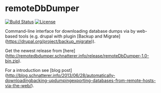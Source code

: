 # remoteDbDumper

[![Build Status](https://travis-ci.org/schnatterer/remoteDbDumper.svg?branch=master)](https://travis-ci.org/schnatterer/remoteDbDumper)
[![License](https://img.shields.io/github/license/schnatterer/remoteDbDumper.svg)](LICENSE)
  
Command-line interface for downloading database dumps via by web-based tools (e.g. drupal with plugin [Backup and Migrate] (https://drupal.org/project/backup_migrate)).

Get the newest release from [here] (http://remotedbdumper.schnatterer.info/release/remoteDbDumper-1.0-bin.zip).

For a introduction see [blog post] (http://blog.schnatterer.info/2013/06/28/automatically-downloadingbacking-updumpingexporting-databases-from-remote-hosts-via-the-web/).
